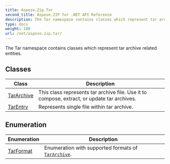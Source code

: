 ```yaml
---
title: Aspose.Zip.Tar
second_title: Aspose.ZIP for .NET API Reference
description: The Tar namespace contains classes which represent tar archive related entities
type: docs
weight: 180
url: /net/aspose.zip.tar/
---
```

The Tar namespace contains classes which represent tar archive related entities.

## Classes

| Class | Description |
| --- | --- |
| [TarArchive](./tararchive/) | This class represents tar archive file. Use it to compose, extract, or update tar archives. |
| [TarEntry](./tarentry/) | Represents single file within tar archive. |
## Enumeration

| Enumeration | Description |
| --- | --- |
| [TarFormat](./tarformat/) | Enumeration with supported formats of [`TarArchive`](../aspose.zip.tar/tararchive/). |


